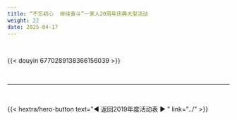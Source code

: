 ```yaml
---
title: “不忘初心  继续奋斗”一家人20周年庆典大型活动
weight: 22
date: 2025-04-17
---
```


<br>

{{< douyin 6770289138366156039 >}}

<br>
<hr>
<br>

{{< hextra/hero-button text="◀ 返回2019年度活动表 ▶ " link="../" >}}

